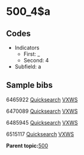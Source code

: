 # 500\_4$a

## Codes

-   Indicators
    -   First: \_
    -   Second: 4
-   Subfield: a

## Sample bibs

6465922 [Quicksearch](https://search.library.yale.edu/catalog/6465922) [VXWS](http://prodorbis.library.yale.edu:7014/vxws/GetHoldingsService?bibId=6465922)

6470089 [Quicksearch](https://search.library.yale.edu/catalog/6470089) [VXWS](http://prodorbis.library.yale.edu:7014/vxws/GetHoldingsService?bibId=6470089)

6485945 [Quicksearch](https://search.library.yale.edu/catalog/6485945) [VXWS](http://prodorbis.library.yale.edu:7014/vxws/GetHoldingsService?bibId=6485945)

6515117 [Quicksearch](https://search.library.yale.edu/catalog/6515117) [VXWS](http://prodorbis.library.yale.edu:7014/vxws/GetHoldingsService?bibId=6515117)

**Parent topic:**[500](../../tags/500/500.md)

